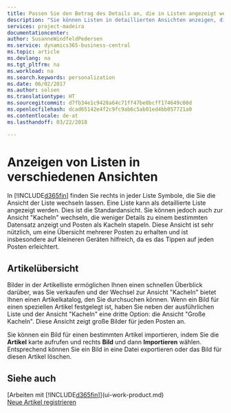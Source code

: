 ```yaml
---
title: Passen Sie den Betrag des Details an, die in Listen angezeigt werden
description: "Sie können Listen in detaillierten Ansichten anzeigen, die mehr Informationen geben, oder als Kacheln anzeigen, die einfach, dargestellt werden."
services: project-madeira
documentationcenter: 
author: SusanneWindfeldPedersen
ms.service: dynamics365-business-central
ms.topic: article
ms.devlang: na
ms.tgt_pltfrm: na
ms.workload: na
ms.search.keywords: personalization
ms.date: 06/02/2017
ms.author: solsen
ms.translationtype: HT
ms.sourcegitcommit: d7fb34e1c9428a64c71ff47be8bcff174649c00d
ms.openlocfilehash: dcad65142e4f2c9fc9ab6c5ab01ed4bb057721a0
ms.contentlocale: de-at
ms.lasthandoff: 03/22/2018

---
```

# <a name="displaying-lists-in-different-ways"></a>Anzeigen von Listen in verschiedenen Ansichten
In [!INCLUDE[d365fin](includes/d365fin_md.md)] finden Sie rechts in jeder Liste Symbole, die Sie die Ansicht der Liste wechseln lassen. Eine Liste kann als detaillierte Liste angezeigt werden. Dies ist die Standardansicht. Sie können jedoch auch zur Ansicht "Kacheln" wechseln, die weniger Details zu einem bestimmten Datensatz anzeigt und Posten als Kacheln stapeln. Diese Ansicht ist sehr nützlich, um eine Übersicht mehrerer Posten zu erhalten und ist insbesondere auf kleineren Geräten hilfreich, da es das Tippen auf jeden Posten erleichtert.

## <a name="items-list"></a>Artikelübersicht
Bilder in der Artikelliste ermöglichen Ihnen einen schnellen Überblick darüber, was Sie verkaufen und der Wechsel zur Ansicht "Kacheln" bietet Ihnen einen Artikelkatalog, den Sie durchsuchen können. Wenn ein Bild für einen speziellen Artikel festgelegt ist, haben Sie neben der ausführlichen Liste und der Ansicht "Kacheln" eine dritte Option: die Ansicht "Große Kacheln". Diese Ansicht zeigt große Bilder für jeden Posten an.

Sie können ein Bild für einen bestimmten Artikel importieren, indem Sie die **Artikel** karte aufrufen und rechts **Bild** und dann **Importieren** wählen. Entsprechend können Sie ein Bild in eine Datei exportieren oder das Bild für diesen Artikel löschen.  

## <a name="see-also"></a>Siehe auch
[Arbeiten mit [!INCLUDE[d365fin](includes/d365fin_md.md)]](ui-work-product.md)  
[Neue Artikel registrieren](inventory-how-register-new-items.md)  

